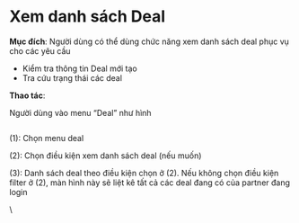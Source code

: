 # Xem danh sách Deal

**Mục đích**: Người dùng có thể dùng chức năng xem danh sách deal phục vụ cho các yêu cầu

* Kiểm tra thông tin Deal mới tạo
* Tra cứu trạng thái các deal

**Thao tác**:

Người dùng vào menu “Deal” như hình

<figure><img src="https://docs.vngcloud.vn/download/attachments/67993718/image2023-11-9_17-50-57.png?version=1&#x26;modificationDate=1699527058000&#x26;api=v2" alt=""><figcaption></figcaption></figure>

(1): Chọn menu deal

(2): Chọn điều kiện xem danh sách deal (nếu muốn)

(3): Danh sách deal theo điều kiện chọn ở (2). Nếu không chọn điều kiện filter ở (2), màn hình này sẽ liệt kê tất cả các deal đang có của partner đang login

\
